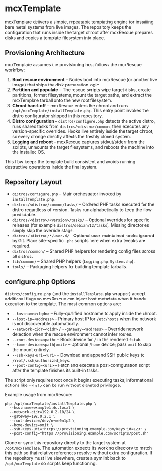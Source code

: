 # mcxTemplate

mcxTemplate delivers a simple, repeatable templating engine for installing bare
metal systems from live images. The repository keeps the configuration that runs
inside the target chroot after mcxRescue prepares disks and copies a template
filesystem into place.

## Provisioning Architecture

mcxTemplate assumes the provisioning host follows the mcxRescue workflow:

1. **Boot rescue environment** – Nodes boot into mcxRescue (or another live
   image) that ships the disk preparation logic.
2. **Partition and populate** – The rescue scripts wipe target disks, create
   partitions, format filesystems, mount the target paths, and extract the
   mcxTemplate tarball onto the new root filesystem.
3. **Chroot hand-off** – mcxRescue enters the chroot and runs
   `/opt/mcxTemplate/installTemplate.php`. This entry point invokes the distro
   configurator shipped in this repository.
4. **Distro configuration** – `distros/configure.php` detects the active distro,
   runs shared tasks from `distros/<distro>/common`, then executes any
   version-specific overrides. Hooks live entirely inside the target chroot, so
   every change directly affects the freshly cloned system.
5. **Logging and reboot** – mcxRescue captures stdout/stderr from the scripts,
   unmounts the target filesystems, and reboots the machine into the installed
   OS.

This flow keeps the template build consistent and avoids running destructive
operations inside the final system.

## Repository Layout

- `distros/configure.php` – Main orchestrator invoked by `installTemplate.php`.
- `distros/<distro>/common/tasks/` – Ordered PHP tasks executed for the
  distro regardless of version. Tasks run alphabetically to keep the flow
  predictable.
- `distros/<distro>/<version>/tasks/` – Optional overrides for specific releases
  (for example `distros/debian/12/tasks`). Missing directories simply skip the
  override stage.
- `distros/<distro>/*/user.d/` – Optional user-maintained hooks ignored by Git.
  Place site-specific `.php` scripts here when extra tweaks are
  required.
- `distros/common/` – Shared PHP helpers for rendering config files across all
  distros.
- `lib/common/` – Shared PHP helpers (`Logging.php`, `System.php`).
- `tools/` – Packaging helpers for building template tarballs.

## configure.php Options

`distros/configure.php` (and the `installTemplate.php` wrapper) accept additional
flags so mcxRescue can inject host metadata when it hands execution to the
template. The most common options are:

- `--hostname=<fqdn>` – Fully-qualified hostname to apply inside the chroot.
- `--host-ip=<address>` – Primary host IP for `/etc/hosts` when the network is
  not discoverable automatically.
- `--network-cidr=<cidr>` / `--gateway=<address>` – Override network detection
  when the rescue environment cannot infer routes.
- `--root-device=<path>` – Block device for `/` in the rendered `fstab`.
- `--home-device=<path|omit>` – Optional `/home` device; pass `omit` to skip the
  mount entirely.
- `--ssh-keys-uri=<uri>` – Download and append SSH public keys to
  `/root/.ssh/authorized_keys`.
- `--post-config=<uri>` – Fetch and execute a post-configuration script after
  the template finishes its built-in tasks.

The script only requires root once it begins executing tasks; informational
actions like `--help` can be run without elevated privileges.

Example usage from mcxRescue:

```
php /opt/mcxTemplate/installTemplate.php \
  --hostname=example1.dc.local \
  --network-cidr=192.0.2.10/24 \
  --gateway=192.0.2.1 \
  --root-device=/dev/nvme0n1p2 \
  --home-device=omit \
  --ssh-keys-uri="https://provisioning.example.com/keys?id=123" \
  --post-config="https://provisioning.example.com/scripts/post.sh"
```

Clone or sync this repository directly to the target system at
`/opt/mcxTemplate`. The automation expects its working directory to match this
path so that relative references resolve without extra configuration. If the
repository must live elsewhere, create a symlink back to `/opt/mcxTemplate` so
scripts keep functioning.
